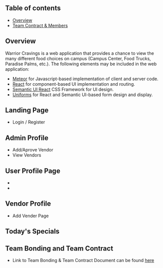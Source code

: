 ## Table of contents

* [Overview](#overview)
* [Team Contract & Members](#team-bonding-and-team-contract)

## Overview

Warrior Cravings is a web application that provides a chance to view the many different food choices on campus (Campus Center, Food Trucks, Paradise Palms, etc.). The following elements may be included in the web application: 

* [Meteor](https://www.meteor.com/) for Javascript-based implementation of client and server code.
* [React](https://reactjs.org/) for component-based UI implementation and routing.
* [Semantic UI React](https://react.semantic-ui.com/) CSS Framework for UI design.
* [Uniforms](https://uniforms.tools/) for React and Semantic UI-based form design and display.

## Landing Page
* Login / Register

## Admin Profile
* Add/Aprove Vendor
* View Vendors

## User Profile Page
*
*

## Vendor Profile
* Add Vender Page

## Today's Specials

## Team Bonding and Team Contract

* Link to Team Bonding & Team Contract Document can be found [here](https://docs.google.com/document/d/1SRTYNonslrtiFPJDW3MKqytMh0vnHxiC6MnLjCrtIrs/edit#)

